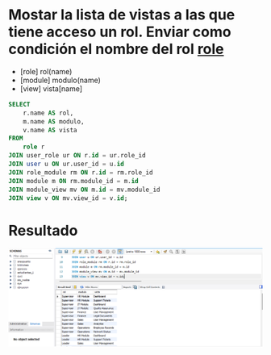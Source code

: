 # Mostar la lista de vistas a las que tiene acceso un rol. Enviar como condición el nombre del rol [role](name)

- [role] rol(name)
- [module] modulo(name)
- [view] vista[name]

```sql
SELECT 
    r.name AS rol,
    m.name AS modulo,
    v.name AS vista
FROM 
    role r
JOIN user_role ur ON r.id = ur.role_id
JOIN user u ON ur.user_id = u.id
JOIN role_module rm ON r.id = rm.role_id
JOIN module m ON rm.module_id = m.id
JOIN module_view mv ON m.id = mv.module_id
JOIN view v ON mv.view_id = v.id;
```

# Resultado
![Flitrada](img/Flitrada.png)